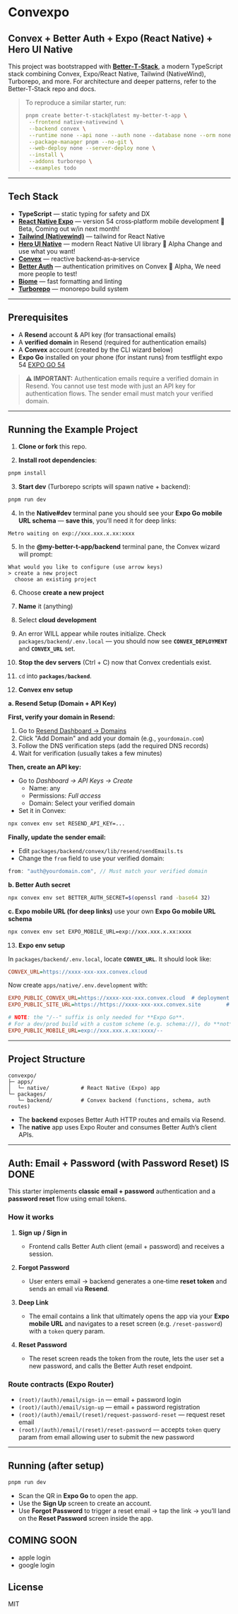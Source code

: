 # Convexpo

## Convex + Better Auth + Expo (React Native) + Hero UI Native

This project was bootstrapped with **[Better‑T‑Stack](https://github.com/AmanVarshney01/create-better-t-stack)**, a modern TypeScript stack combining Convex, Expo/React Native, Tailwind (NativeWind), Turborepo, and more. For architecture and deeper patterns, refer to the Better‑T‑Stack repo and docs.

> To reproduce a similar starter, run:
>
> ```bash
> pnpm create better-t-stack@latest my-better-t-app \
>  --frontend native-nativewind \
>  --backend convex \
>  --runtime none --api none --auth none --database none --orm none --db-setup none \
>  --package-manager pnpm --no-git \
>  --web-deploy none --server-deploy none \
>  --install \
>  --addons turborepo \
>  --examples todo
> ```

---

## Tech Stack

* **TypeScript** — static typing for safety and DX
* **[React Native Expo](https://expo.dev/)** — version 54 cross‑platform mobile development 🚧 Beta, Coming out w/in next month!
* **[Tailwind (Nativewind)](https://www.nativewind.dev/)** — tailwind for React Native
* **[Hero UI Native](https://github.com/heroui-inc/heroui-native)** — modern React Native UI library 🚧 Alpha Change and use what you want!
* **[Convex](https://docs.convex.dev/)** — reactive backend‑as‑a‑service
* **[Better Auth](https://convex-better-auth.netlify.app/)** — authentication primitives on Convex 🚧 Alpha, We need more people to test!
* **[Biome](https://biomejs.dev/)** — fast formatting and linting
* **[Turborepo](https://turbo.build/repo/docs)** — monorepo build system

---

## Prerequisites

* A **Resend** account & API key (for transactional emails)
* A **verified domain** in Resend (required for authentication emails)
* A **Convex** account (created by the CLI wizard below)
* **Expo Go** installed on your phone (for instant runs) from testflight expo 54 [EXPO GO 54](https://testflight.apple.com/join/GZJxxfUU)

> **⚠️ IMPORTANT:** Authentication emails require a verified domain in Resend. You cannot use test mode with just an API key for authentication flows. The sender email must match your verified domain.

---

## Running the Example Project

1. **Clone or fork** this repo.

2. **Install root dependencies**:

```bash
pnpm install
```

3. **Start dev** (Turborepo scripts will spawn native + backend):

```bash
pnpm run dev
```

4. In the **Native#dev** terminal pane you should see your **Expo Go mobile URL schema** — **save this**, you’ll need it for deep links:

```
Metro waiting on exp://xxx.xxx.x.xx:xxxx
```

5. In the **@my-better-t-app/backend** terminal pane, the Convex wizard will prompt:

```
What would you like to configure (use arrow keys)
> create a new project
  choose an existing project
```

6. Choose **create a new project**

7. **Name** it (anything)

8. Select **cloud development**

9. An error WILL appear while routes initialize. Check `packages/backend/.env.local` — you should now see **`CONVEX_DEPLOYMENT`** and **`CONVEX_URL`** set.

10. **Stop the dev servers** (Ctrl + C) now that Convex credentials exist.

11. `cd` into **`packages/backend`**.

12. **Convex env setup**

**a. Resend Setup (Domain + API Key)**

**First, verify your domain in Resend:**
1. Go to [Resend Dashboard → Domains](https://resend.com/domains)
2. Click "Add Domain" and add your domain (e.g., `yourdomain.com`)
3. Follow the DNS verification steps (add the required DNS records)
4. Wait for verification (usually takes a few minutes)

**Then, create an API key:**
* Go to *Dashboard → API Keys → Create*
  * Name: any
  * Permissions: *Full access*
  * Domain: Select your verified domain
* Set it in Convex:

```bash
npx convex env set RESEND_API_KEY=...
```

**Finally, update the sender email:**
* Edit `packages/backend/convex/lib/resend/sendEmails.ts`
* Change the `from` field to use your verified domain:
```ts
from: "auth@yourdomain.com", // Must match your verified domain
```

**b. Better Auth secret**

```bash
npx convex env set BETTER_AUTH_SECRET=$(openssl rand -base64 32)
```

**c. Expo mobile URL (for deep links)** use your own **Expo Go mobile URL schema**

```bash
npx convex env set EXPO_MOBILE_URL=exp://xxx.xxx.x.xx:xxxx
```

13. **Expo env setup**

In `packages/backend/.env.local`, locate **`CONVEX_URL`**. It should look like:

```ini
CONVEX_URL=https://xxxx-xxx-xxx.convex.cloud
```

Now create `apps/native/.env.development` with:

```ini
EXPO_PUBLIC_CONVEX_URL=https://xxxx-xxx-xxx.convex.cloud  # deployment url
EXPO_PUBLIC_SITE_URL=https://https://xxxx-xxx-xxx.convex.site        # http actions url

# NOTE: the "/--" suffix is only needed for **Expo Go**.
# For a dev/prod build with a custom scheme (e.g. schema://), do **not** include /--
EXPO_PUBLIC_MOBILE_URL=exp://xxx.xxx.x.xx:xxxx/--
```

---

## Project Structure

```text
convexpo/
├─ apps/
│  └─ native/          # React Native (Expo) app
└─ packages/
   └─ backend/         # Convex backend (functions, schema, auth routes)
```

* The **backend** exposes Better Auth HTTP routes and emails via Resend.
* The **native** app uses Expo Router and consumes Better Auth’s client APIs.

---

## Auth: Email + Password (with Password Reset) IS DONE

This starter implements **classic email + password** authentication and a **password reset** flow using email tokens.

### How it works

1. **Sign up / Sign in**

   * Frontend calls Better Auth client (email + password) and receives a session.
2. **Forgot Password**

   * User enters email → backend generates a one‑time **reset token** and sends an email via **Resend**.
3. **Deep Link**

   * The email contains a link that ultimately opens the app via your **Expo mobile URL** and navigates to a reset screen (e.g. `/reset-password`) with a `token` query param.
4. **Reset Password**

   * The reset screen reads the token from the route, lets the user set a new password, and calls the Better Auth reset endpoint.

### Route contracts (Expo Router)

* `(root)/(auth)/email/sign-in` — email + password login
* `(root)/(auth)/email/sign-up` — email + password registration
* `(root)/(auth)/email/(reset)/request-password-reset` — request reset email
* `(root)/(auth)/email/(reset)/reset-password` — accepts `token` query param from email allowing user to submit the new password

---

## Running (after setup)

```bash
pnpm run dev
```

* Scan the QR in **Expo Go** to open the app.
* Use the **Sign Up** screen to create an account.
* Use **Forgot Password** to trigger a reset email → tap the link → you’ll land on the **Reset Password** screen inside the app.

## COMING SOON
* apple login
* google login

## License

MIT

